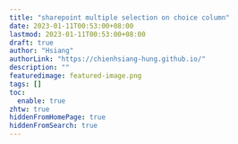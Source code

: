 ```yaml
---
title: "sharepoint multiple selection on choice column"
date: 2023-01-11T00:53:00+08:00
lastmod: 2023-01-11T00:53:00+08:00
draft: true
author: "Hsiang"
authorLink: "https://chienhsiang-hung.github.io/"
description: ""
featuredimage: featured-image.png
tags: []
toc:
  enable: true
zhtw: true
hiddenFromHomePage: true
hiddenFromSearch: true
---
```

